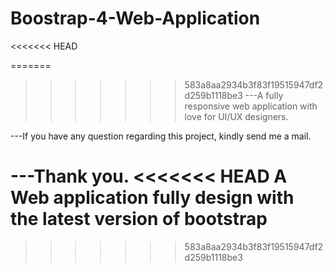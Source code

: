 # Boostrap-4-Web-Application
<<<<<<< HEAD

=======
>>>>>>> 583a8aa2934b3f83f19515947df2d259b1118be3
---A fully responsive web application with love for UI/UX designers.

---If you have any question regarding this project, kindly send me a mail.

---Thank you.
<<<<<<< HEAD
A Web application fully design with the latest version of bootstrap
=======

>>>>>>> 583a8aa2934b3f83f19515947df2d259b1118be3
